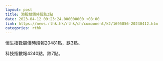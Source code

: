 ```yaml
---
layout: post
title: 港股競價時段跌3點
date: 2023-04-12 09:23:24.000000000 +08:00
link: https://news.rthk.hk/rthk/ch/component/k2/1695856-20230412.htm
categories: rthk
---
```


恒生指數競價時段報20481點，跌3點。

科技指數報4240點，跌7點。
